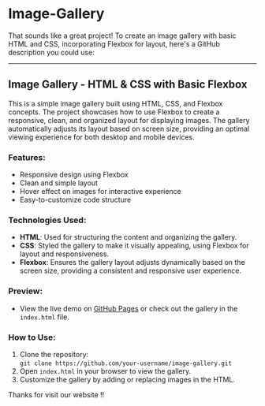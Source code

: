 # Image-Gallery

That sounds like a great project! To create an image gallery with basic HTML and CSS, incorporating Flexbox for layout, here's a GitHub description you could use:

---

## Image Gallery - HTML & CSS with Basic Flexbox

This is a simple image gallery built using HTML, CSS, and Flexbox concepts. The project showcases how to use Flexbox to create a responsive, clean, and organized layout for displaying images. The gallery automatically adjusts its layout based on screen size, providing an optimal viewing experience for both desktop and mobile devices.

### Features:
- Responsive design using Flexbox
- Clean and simple layout
- Hover effect on images for interactive experience
- Easy-to-customize code structure

### Technologies Used:
- **HTML**: Used for structuring the content and organizing the gallery.
- **CSS**: Styled the gallery to make it visually appealing, using Flexbox for layout and responsiveness.
- **Flexbox**: Ensures the gallery layout adjusts dynamically based on the screen size, providing a consistent and responsive user experience.

### Preview:
- View the live demo on [GitHub Pages](https://your-link-here.com) or check out the gallery in the `index.html` file.

### How to Use:
1. Clone the repository:  
   `git clone https://github.com/your-username/image-gallery.git`
2. Open `index.html` in your browser to view the gallery.
3. Customize the gallery by adding or replacing images in the HTML.


Thanks for visit our website !!
